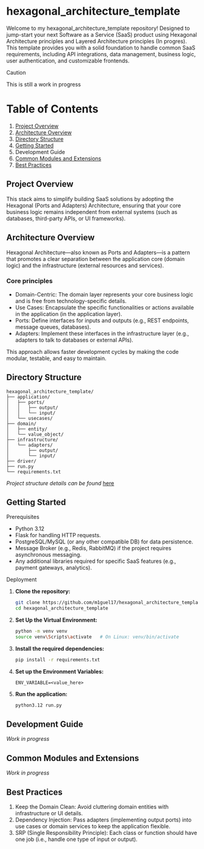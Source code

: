 # hexagonal_architecture_template
Welcome to my hexagonal_architecture_template repository! Designed to jump-start your next Software as a Service (SaaS) product using Hexagonal Architecture principles and Layered Architecture principles (In progres). This template provides you with a solid foundation to handle common SaaS requirements, including API integrations, data management, business logic, user authentication, and customizable frontends.

> [!CAUTION]
> This is still a work in progress
>

 
# Table of Contents
1. [Project Overview](#Project-Overview)
2. [Architecture Overview](#Architecture-Overview)
3. [Directory Structure](#Directory-Structure)
4. [Getting Started](#Getting-Started)
5. Development Guide
6. [Common Modules and Extensions](#Common-Modules-and-Extensions)
7. [Best Practices](#Best-Practices)

## Project Overview
This stack aims to simplify building SaaS solutions by adopting the Hexagonal (Ports and Adapters) Architecture, ensuring that your core business logic remains independent from external systems (such as databases, third-party APIs, or UI frameworks).


## Architecture Overview
Hexagonal Architecture—also known as Ports and Adapters—is a pattern that promotes a clear separation between the application core (domain logic) and the infrastructure (external resources and services).

### Core principles
* Domain-Centric: The domain layer represents your core business logic and is free from technology-specific details.
* Use Cases: Encapsulate the specific functionalities or actions available in the application (in the application layer).
* Ports: Define interfaces for inputs and outputs (e.g., REST endpoints, message queues, databases).
* Adapters: Implement these interfaces in the infrastructure layer (e.g., adapters to talk to databases or external APIs).

This approach allows faster development cycles by making the code modular, testable, and easy to maintain.

## Directory Structure
```
hexagonal_architecture_template/
├── application/
│   ├── ports/
│   │   ├── output/
│   │   └── input/
│   └── usecases/
├── domain/
│   ├── entity/
│   └── value_object/
├── infrastructure/
│   └── adapters/
│       ├── output/
│       └── input/
├── driver/
├── run.py
└── requirements.txt
```
*Project structure details can be found* [here](https://github.com/m1guel17/hexagonal_architecture_template/blob/main/readme_support/directory_details.md)

## Getting Started

Prerequisites
* Python 3.12
* Flask for handling HTTP requests.
* PostgreSQL/MySQL (or any other compatible DB) for data persistence.
* Message Broker (e.g., Redis, RabbitMQ) if the project requires asynchronous messaging.
* Any additional libraries required for specific SaaS features (e.g., payment gateways, analytics).

Deployment
1. **Clone the repository:**
   ```bash
   git clone https://github.com/m1guel17/hexagonal_architecture_template.git
   cd hexagonal_architecture_template
   ```
2. **Set Up the Virtual Environment:**
    ```bash
    python -m venv venv
    source venv\Scripts\activate   # On Linux: venv/bin/activate
    ```
3. **Install the required dependencies:**
    ```bash
    pip install -r requirements.txt
    ```
4. **Set up the Environment Variables:**
   ```
   ENV_VARIABLE=<value_here>
   ```
   <!-- *Description and examples for keys can be found* [here](https://github.com/m1guel17/hexagonal_architecture_template/blob/main/keys_description.md) <br /><br /> -->
5. **Run the application:**
   ```bash
   python3.12 run.py
   ```

## Development Guide
_Work in progress_

## Common Modules and Extensions
_Work in progress_

## Best Practices
1. Keep the Domain Clean: Avoid cluttering domain entities with infrastructure or UI details.
2. Dependency Injection: Pass adapters (implementing output ports) into use cases or domain services to keep the application flexible.
3. SRP (Single Responsibility Principle): Each class or function should have one job (i.e., handle one type of input or output).

<!-- 
> [!NOTE]
> This is still a work in progress
>

> [!TIP]
> This is still a work in progress
> 

> [!IMPORTANT]
> This is still a work in progress
> 

> [!WARNING]
> This is still a work in progress
> -->
